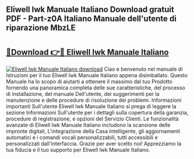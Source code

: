 ## Eliwell Iwk Manuale Italiano Download gratuit PDF - Part-z0A Italiano Manuale dell'utente di riparazione MbzLE

# <h2><a href="http://dfbaki.blite.top/?on=Eliwell+Iwk+Manuale+Italiano">🔗Download 👉🔴 Eliwell Iwk Manuale Italiano</a></h2>

[![Eliwell Iwk Manuale Italiano download](https://i.imgur.com/lujVjoI.png)](http://dfbaki.blite.top/?on=Eliwell+Iwk+Manuale+Italiano)
Ciao e benvenuto nel manuale di Istruzioni per il tuo Eliwell Iwk Manuale Italiano appena disimballato. Questo Manuale ha lo scopo di aiutarti a ottenere il massimo dal tuo Prodotto fornendo una panoramica completa delle sue caratteristiche, del processo di installazione, del manuale Dell'utente, dei suggerimenti per la manutenzione e delle procedure di risoluzione dei problemi. Informazioni importanti Sull'utente Eliwell Iwk Manuale Italiano si prega di leggere la sezione Informazioni Sull'utente per i dettagli sulla copertura della garanzia, procedure di registrazione, e opzioni del Servizio Clienti. Le funzionalità avanzate di Eliwell Iwk Manuale Italiano includono la scansione delle impronte digitali, L'integrazione della Casa Intelligente, gli aggiornamenti automatici e i comandi vocali personalizzabili, tutti accessibili e personalizzati dall'interfaccia. Grazie per aver scelto noi! Apprezziamo la tua fiducia e il tuo supporto per Eliwell Iwk Manuale Italiano.
